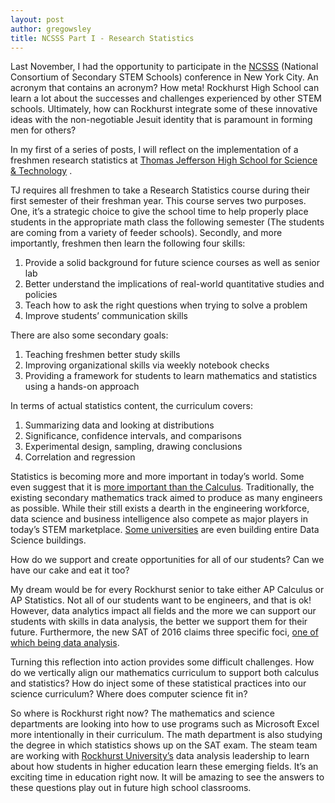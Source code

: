 ```yaml
---
layout: post
author: gregowsley
title: NCSSS Part I - Research Statistics
---
```

Last November, I had the opportunity to participate in the [NCSSS](http://ncsss.org/)  (National Consortium of Secondary STEM Schools) conference in New York City. An acronym that contains an acronym? How meta! Rockhurst High School can learn a lot about the successes and challenges experienced by other STEM schools. Ultimately, how can Rockhurst integrate some of these innovative ideas with the non-negotiable Jesuit identity that is paramount in forming men for others?

In my first of a series of posts, I will reflect on the implementation of a freshmen research statistics at [Thomas Jefferson High School for Science & Technology](https://www.tjhsst.edu/) .

TJ requires all freshmen to take a Research Statistics course during their first semester of their freshman year. This course serves two purposes. One, it’s a strategic choice to give the school time to help properly place students in the appropriate math class the following semester (The students are coming from a variety of feeder schools). Secondly, and more importantly, freshmen then learn the following four skills:

1. Provide a solid background for future science courses as well as senior lab
2. Better understand the implications of real-world quantitative studies and policies
3. Teach how to ask the right questions when trying to solve a problem
4. Improve students’ communication skills

There are also some secondary goals:

1. Teaching freshmen better study skills
2. Improving organizational skills via weekly notebook checks
3. Providing a framework for students to learn mathematics and statistics using a hands-on approach

In terms of actual statistics content, the curriculum covers:

1. Summarizing data and looking at distributions
2. Significance, confidence intervals, and comparisons
3. Experimental design, sampling, drawing conclusions
4. Correlation and regression

Statistics is becoming more and more important in today’s world. Some even suggest that it is [more important than the Calculus](https://www.ted.com/talks/arthur_benjamin_s_formula_for_changing_math_education?language=en). Traditionally, the existing secondary mathematics track aimed to produce as many engineers as possible. While their still exists a dearth in the engineering workforce, data science and business intelligence also compete as major players in today’s STEM marketplace. [Some universities](http://www.rochester.edu/data-science/) are even building entire Data Science buildings.

How do we support and create opportunities for all of our students? Can we have our cake and eat it too?

My dream would be for every Rockhurst senior to take either AP Calculus or AP Statistics. Not all of our students want to be engineers, and that is ok! However, data analytics impact all fields and the more we can support our students with skills in data analysis, the better we support them for their future. Furthermore, the new SAT of 2016 claims three specific foci, [one of which being data analysis](https://collegereadiness.collegeboard.org/about/alignment/math/problem-solving-data-analysis).

Turning this reflection into action provides some difficult challenges. How do we vertically align our mathematics curriculum to support both calculus and statistics? How do inject some of these statistical practices into our science curriculum? Where does computer science fit in?

So where is Rockhurst right now? The mathematics and science departments are looking into how to use programs such as Microsoft Excel more intentionally in their curriculum. The math department is also studying the degree in which statistics shows up on the SAT exam. The steam team are working with [Rockhurst University’s](http://www.rockhurst.edu/helzberg-school-of-management/certificate-programs/data-science-certificates/) data analysis leadership to learn about how students in higher education learn these emerging fields. It’s an exciting time in education right now. It will be amazing to see the answers to these questions play out in future high school classrooms.
